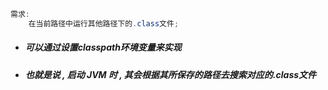 ```java
需求:
    在当前路径中运行其他路径下的.class文件;
```

* ##### 可以通过设置classpath环境变量来实现
* ##### 也就是说 , 启动 JVM 时 , 其会根据其所保存的路径去搜索对应的.class文件



